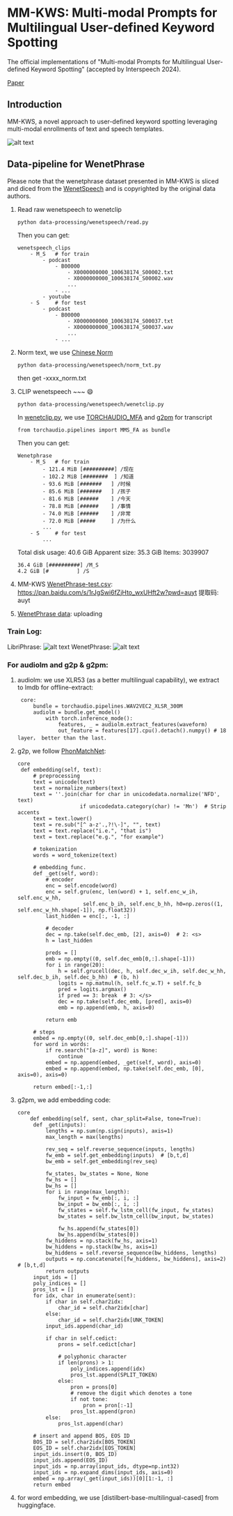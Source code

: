 # MM-KWS: Multi-modal Prompts for Multilingual User-defined Keyword Spotting

The official implementations of "Multi-modal Prompts for Multilingual User-defined Keyword Spotting" (accepted by Interspeech 2024).

[Paper](https://www.isca-archive.org/interspeech_2024/ai24_interspeech.html)


## Introduction

MM-KWS, a novel approach to user-defined keyword spotting leveraging multi-modal enrollments of text and speech templates.

![alt text](<asserts/overview.png>)

## Data-pipeline for WenetPhrase

Please note that the wenetphrase dataset presented in MM-KWS is sliced and diced from the [WenetSpeech](https://arxiv.org/pdf/2110.03370) and is copyrighted by the original data authors.

1. Read raw wenetspeech to wenetclip
    ```
    python data-processing/wenetspeech/read.py
    ```
    Then you can get:
    ```
    wenetspeech_clips
        - M_S   # for train
            - podcast
                - B00000
                    - X0000000000_100638174_S00002.txt
                    - X0000000000_100638174_S00002.wav
                    ...
                - ...
            - youtube
        - S     # for test
            - podcast
                - B00000
                    - X0000000000_100638174_S00037.txt
                    - X0000000000_100638174_S00037.wav
                    ...
                - ...
    ```
2. Norm text, we use [Chinese Norm](https://github.com/Joee1995/chn_text_norm.git)
    ```
    python data-processing/wenetspeech/norm_txt.py
    ```
    then get -xxxx_norm.txt

3. CLIP wenetspeech ~~~ 😄
    ```
    python data-processing/wenetspeech/wenetclip.py
    ```
    In [wenetclip.py](), we use [TORCHAUDIO_MFA]()  and [g2pm]() for transcript
    ```
    from torchaudio.pipelines import MMS_FA as bundle
    ```
    Then you can get:
    ```
    Wenetphrase
        - M_S   # for train
            - 121.4 MiB [##########] /现在
            - 102.2 MiB [########  ] /知道
            - 93.6 MiB [#######   ] /时候
            - 85.6 MiB [#######   ] /孩子
            - 81.6 MiB [######    ] /今天
            - 78.8 MiB [######    ] /事情
            - 74.0 MiB [######    ] /非常
            - 72.0 MiB [#####     ] /为什么
            ...
        - S     # for test
            ...
    ```
    Total disk usage:  40.6 GiB  Apparent size:  35.3 GiB  Items: 3039907
    ```
    36.4 GiB [##########] /M_S
    4.2 GiB [#         ] /S 
    ```
4. MM-KWS [WenetPhrase-test.csv](): https://pan.baidu.com/s/1rJgSwi6fZjHto_wxUHft2w?pwd=auyt 提取码: auyt
5. [WenetPhrase data](): uploading

### Train Log:
LibriPhrase:
![alt text](<asserts/libriphrase.png>)
WenetPhrase:
![alt text](<asserts/wenetphrase.png>)

### For audiolm and g2p & g2pm:
1. audiolm: we use XLR53 (as a better multilingual capability), we extract to lmdb for offline-extract:
   ```
    core:
        bundle = torchaudio.pipelines.WAV2VEC2_XLSR_300M
        audiolm = bundle.get_model()
            with torch.inference_mode():
                features, _ = audiolm.extract_features(waveform)
                out_feature = features[17].cpu().detach().numpy() # 18 layer， better than the last.
   ```
2. g2p, we follow [PhonMatchNet](https://arxiv.org/abs/2308.16511):
   ```
   core
    def embedding(self, text):
        # preprocessing
        text = unicode(text)
        text = normalize_numbers(text)
        text = ''.join(char for char in unicodedata.normalize('NFD', text)
                       if unicodedata.category(char) != 'Mn')  # Strip accents
        text = text.lower()
        text = re.sub("[^ a-z'.,?!\-]", "", text)
        text = text.replace("i.e.", "that is")
        text = text.replace("e.g.", "for example")

        # tokenization
        words = word_tokenize(text)

        # embedding func.
        def _get(self, word):
            # encoder
            enc = self.encode(word)
            enc = self.gru(enc, len(word) + 1, self.enc_w_ih, self.enc_w_hh,
                        self.enc_b_ih, self.enc_b_hh, h0=np.zeros((1, self.enc_w_hh.shape[-1]), np.float32))
            last_hidden = enc[:, -1, :]

            # decoder
            dec = np.take(self.dec_emb, [2], axis=0)  # 2: <s>
            h = last_hidden

            preds = []
            emb = np.empty((0, self.dec_emb[0,:].shape[-1]))
            for i in range(20):
                h = self.grucell(dec, h, self.dec_w_ih, self.dec_w_hh, self.dec_b_ih, self.dec_b_hh)  # (b, h)
                logits = np.matmul(h, self.fc_w.T) + self.fc_b
                pred = logits.argmax()
                if pred == 3: break  # 3: </s>
                dec = np.take(self.dec_emb, [pred], axis=0)
                emb = np.append(emb, h, axis=0)

            return emb
        
        # steps
        embed = np.empty((0, self.dec_emb[0,:].shape[-1]))
        for word in words:
            if re.search("[a-z]", word) is None:
                continue
            embed = np.append(embed, _get(self, word), axis=0)
            embed = np.append(embed, np.take(self.dec_emb, [0], axis=0), axis=0)

        return embed[:-1,:]
   ```
3. g2pm, we add embedding code:
   ```
   core
       def embedding(self, sent, char_split=False, tone=True):
        def _get(inputs):
            lengths = np.sum(np.sign(inputs), axis=1)
            max_length = max(lengths)

            rev_seq = self.reverse_sequence(inputs, lengths)
            fw_emb = self.get_embedding(inputs)  # [b,t,d]
            bw_emb = self.get_embedding(rev_seq)

            fw_states, bw_states = None, None
            fw_hs = []
            bw_hs = []
            for i in range(max_length):
                fw_input = fw_emb[:, i, :]
                bw_input = bw_emb[:, i, :]
                fw_states = self.fw_lstm_cell(fw_input, fw_states)
                bw_states = self.bw_lstm_cell(bw_input, bw_states)

                fw_hs.append(fw_states[0])
                bw_hs.append(bw_states[0])
            fw_hiddens = np.stack(fw_hs, axis=1)
            bw_hiddens = np.stack(bw_hs, axis=1)
            bw_hiddens = self.reverse_sequence(bw_hiddens, lengths)
            outputs = np.concatenate([fw_hiddens, bw_hiddens], axis=2)  # [b,t,d]
            return outputs
        input_ids = []
        poly_indices = []
        pros_lst = []
        for idx, char in enumerate(sent):
            if char in self.char2idx:
                char_id = self.char2idx[char]
            else:
                char_id = self.char2idx[UNK_TOKEN]
            input_ids.append(char_id)

            if char in self.cedict:
                prons = self.cedict[char]

                # polyphonic character
                if len(prons) > 1:
                    poly_indices.append(idx)
                    pros_lst.append(SPLIT_TOKEN)
                else:
                    pron = prons[0]
                    # remove the digit which denotes a tone
                    if not tone:
                        pron = pron[:-1]
                    pros_lst.append(pron)
            else:
                pros_lst.append(char)
            
        # insert and append BOS, EOS ID
        BOS_ID = self.char2idx[BOS_TOKEN]
        EOS_ID = self.char2idx[EOS_TOKEN]
        input_ids.insert(0, BOS_ID)
        input_ids.append(EOS_ID)
        input_ids = np.array(input_ids, dtype=np.int32)
        input_ids = np.expand_dims(input_ids, axis=0)     
        embed = np.array(_get(input_ids))[0][1:-1, :]
        return embed
    ```
4. for word embedding, we use [distilbert-base-multilingual-cased] from huggingface.
